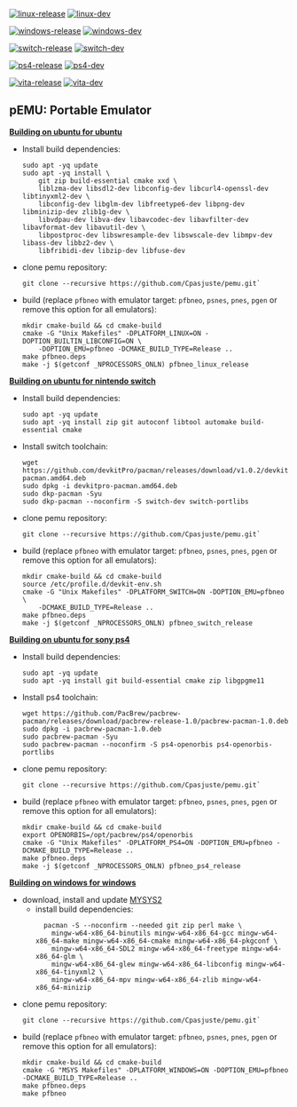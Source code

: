 [![linux-release](https://github.com/Cpasjuste/pemu/actions/workflows/linux-release.yml/badge.svg)](https://github.com/Cpasjuste/pemu/actions/workflows/linux-release.yml)
[![linux-dev](https://github.com/Cpasjuste/pemu/actions/workflows/linux-dev.yml/badge.svg)](https://github.com/Cpasjuste/pemu/actions/workflows/linux-dev.yml)

[![windows-release](https://github.com/Cpasjuste/pemu/actions/workflows/windows-release.yml/badge.svg)](https://github.com/Cpasjuste/pemu/actions/workflows/windows-release.yml)
[![windows-dev](https://github.com/Cpasjuste/pemu/actions/workflows/windows-dev.yml/badge.svg)](https://github.com/Cpasjuste/pemu/actions/workflows/windows-dev.yml)

[![switch-release](https://github.com/Cpasjuste/pemu/actions/workflows/switch-release.yml/badge.svg)](https://github.com/Cpasjuste/pemu/actions/workflows/switch-release.yml)
[![switch-dev](https://github.com/Cpasjuste/pemu/actions/workflows/switch-dev.yml/badge.svg)](https://github.com/Cpasjuste/pemu/actions/workflows/switch-dev.yml)

[![ps4-release](https://github.com/Cpasjuste/pemu/actions/workflows/ps4-release.yml/badge.svg)](https://github.com/Cpasjuste/pemu/actions/workflows/ps4-release.yml)
[![ps4-dev](https://github.com/Cpasjuste/pemu/actions/workflows/ps4-dev.yml/badge.svg)](https://github.com/Cpasjuste/pemu/actions/workflows/ps4-dev.yml)

[![vita-release](https://github.com/Cpasjuste/pemu/actions/workflows/vita-release.yml/badge.svg)](https://github.com/Cpasjuste/pemu/actions/workflows/vita-release.yml)
[![vita-dev](https://github.com/Cpasjuste/pemu/actions/workflows/vita-dev.yml/badge.svg)](https://github.com/Cpasjuste/pemu/actions/workflows/vita-dev.yml)

## pEMU: Portable Emulator

**<ins>Building on ubuntu for ubuntu</ins>**
- Install build dependencies:
    ```
    sudo apt -yq update
    sudo apt -yq install \
        git zip build-essential cmake xxd \
        liblzma-dev libsdl2-dev libconfig-dev libcurl4-openssl-dev libtinyxml2-dev \
        libconfig-dev libglm-dev libfreetype6-dev libpng-dev libminizip-dev zlib1g-dev \
        libvdpau-dev libva-dev libavcodec-dev libavfilter-dev libavformat-dev libavutil-dev \
        libpostproc-dev libswresample-dev libswscale-dev libmpv-dev libass-dev libbz2-dev \
        libfribidi-dev libzip-dev libfuse-dev
    ```
- clone pemu repository:
    ```
    git clone --recursive https://github.com/Cpasjuste/pemu.git`
    ```
- build (replace `pfbneo` with emulator target: `pfbneo`, `psnes`, `pnes`, `pgen` or remove this option for all emulators):
	```
	mkdir cmake-build && cd cmake-build
	cmake -G "Unix Makefiles" -DPLATFORM_LINUX=ON -DOPTION_BUILTIN_LIBCONFIG=ON \
        -DOPTION_EMU=pfbneo -DCMAKE_BUILD_TYPE=Release ..
	make pfbneo.deps
	make -j $(getconf _NPROCESSORS_ONLN) pfbneo_linux_release
	```

**<ins>Building on ubuntu for nintendo switch</ins>**
- Install build dependencies:
    ```
    sudo apt -yq update
    sudo apt -yq install zip git autoconf libtool automake build-essential cmake
    ```
- Install switch toolchain:
    ```
    wget https://github.com/devkitPro/pacman/releases/download/v1.0.2/devkitpro-pacman.amd64.deb
    sudo dpkg -i devkitpro-pacman.amd64.deb
    sudo dkp-pacman -Syu
    sudo dkp-pacman --noconfirm -S switch-dev switch-portlibs
    ```
- clone pemu repository:
    ```
    git clone --recursive https://github.com/Cpasjuste/pemu.git`
    ```
- build (replace `pfbneo` with emulator target: `pfbneo`, `psnes`, `pnes`, `pgen` or remove this option for all emulators):
    ```
    mkdir cmake-build && cd cmake-build
    source /etc/profile.d/devkit-env.sh
    cmake -G "Unix Makefiles" -DPLATFORM_SWITCH=ON -DOPTION_EMU=pfbneo \
        -DCMAKE_BUILD_TYPE=Release ..
    make pfbneo.deps
    make -j $(getconf _NPROCESSORS_ONLN) pfbneo_switch_release
    ```

**<ins>Building on ubuntu for sony ps4</ins>**
- Install build dependencies:
    ```
    sudo apt -yq update
    sudo apt -yq install git build-essential cmake zip libgpgme11
    ```
- Install ps4 toolchain:
    ```
    wget https://github.com/PacBrew/pacbrew-pacman/releases/download/pacbrew-release-1.0/pacbrew-pacman-1.0.deb
    sudo dpkg -i pacbrew-pacman-1.0.deb
    sudo pacbrew-pacman -Syu
    sudo pacbrew-pacman --noconfirm -S ps4-openorbis ps4-openorbis-portlibs
    ```
- clone pemu repository:
    ```
    git clone --recursive https://github.com/Cpasjuste/pemu.git`
    ```
- build (replace `pfbneo` with emulator target: `pfbneo`, `psnes`, `pnes`, `pgen` or remove this option for all emulators):
    ```
    mkdir cmake-build && cd cmake-build
    export OPENORBIS=/opt/pacbrew/ps4/openorbis
    cmake -G "Unix Makefiles" -DPLATFORM_PS4=ON -DOPTION_EMU=pfbneo -DCMAKE_BUILD_TYPE=Release ..
    make pfbneo.deps
    make -j $(getconf _NPROCESSORS_ONLN) pfbneo_ps4_release
    ```

**<ins>Building on windows for windows</ins>**
- download, install and update [MYSYS2](http://www.msys2.org/)
  - install build dependencies:
    ```
      pacman -S --noconfirm --needed git zip perl make \
        mingw-w64-x86_64-binutils mingw-w64-x86_64-gcc mingw-w64-x86_64-make mingw-w64-x86_64-cmake mingw-w64-x86_64-pkgconf \
        mingw-w64-x86_64-SDL2 mingw-w64-x86_64-freetype mingw-w64-x86_64-glm \
        mingw-w64-x86_64-glew mingw-w64-x86_64-libconfig mingw-w64-x86_64-tinyxml2 \
        mingw-w64-x86_64-mpv mingw-w64-x86_64-zlib mingw-w64-x86_64-minizip
    ```
- clone pemu repository:
    ```
    git clone --recursive https://github.com/Cpasjuste/pemu.git`
    ```
- build (replace `pfbneo` with emulator target: `pfbneo`, `psnes`, `pnes`, `pgen` or remove this option for all emulators):
    ```
    mkdir cmake-build && cd cmake-build
    cmake -G "MSYS Makefiles" -DPLATFORM_WINDOWS=ON -DOPTION_EMU=pfbneo -DCMAKE_BUILD_TYPE=Release ..
    make pfbneo.deps
    make pfbneo
    ```

